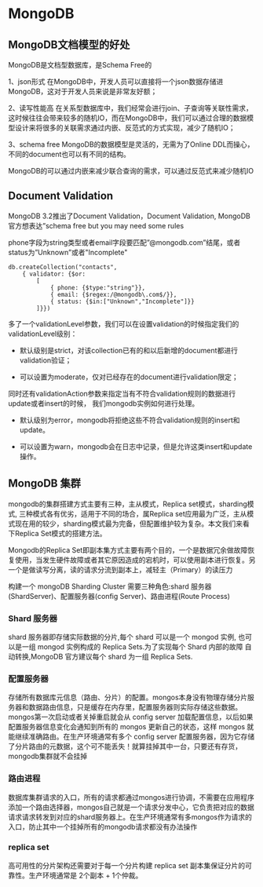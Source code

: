 # MongoDB

## MongoDB文档模型的好处

MongoDB是文档型数据库，是Schema Free的

1、json形式
在MongoDB中，开发人员可以直接将一个json数据存储进MongoDB，这对于开发人员来说是非常友好额；

2、读写性能高
在关系型数据库中，我们经常会进行join、子查询等关联性需求，这时候往往会带来较多的随机IO，而在MongoDB中，我们可以通过合理的数据模型设计来将很多的关联需求通过内嵌、反范式的方式实现，减少了随机IO；

3、schema free
MongoDB的数据模型是灵活的，无需为了Online DDL而操心，不同的document也可以有不同的结构。

MongoDB的可以通过内嵌来减少联合查询的需求，可以通过反范式来减少随机IO

## Document Validation

MongoDB 3.2推出了Document Validation，Document Validation, MongoDB官方想表达”schema free but you may need some rules

phone字段为string类型或者email字段要匹配”@mongodb.com”结尾，或者status为”Unknown”或者"Incomplete"

``` mongodb
db.createCollection("contacts", 
    { validator: {$or:
        [
            { phone: {$type:"string"}},
            { email: {$regex:/@mongodb\.com$/}},
            { status: {$in:["Unknown","Incomplete"]}}
        ]}})
```

多了一个validationLevel参数，我们可以在设置validation的时候指定我们的validationLevel级别：

- 默认级别是strict，对该collection已有的和以后新增的document都进行validation验证；

- 可以设置为moderate，仅对已经存在的document进行validation限定；

同时还有validationAction参数来指定当有不符合validation规则的数据进行update或者insert的时候， 我们mongodb实例如何进行处理。

- 默认级别为error，mongodb将拒绝这些不符合validation规则的insert和update。

- 可以设置为warn，mongodb会在日志中记录，但是允许这类insert和update操作。

## MongoDB 集群

mongodb的集群搭建方式主要有三种，主从模式，Replica set模式，sharding模式, 三种模式各有优劣，适用于不同的场合，属Replica set应用最为广泛，主从模式现在用的较少，sharding模式最为完备，但配置维护较为复杂。本文我们来看下Replica Set模式的搭建方法。

Mongodb的Replica Set即副本集方式主要有两个目的，一个是数据冗余做故障恢复使用，当发生硬件故障或者其它原因造成的宕机时，可以使用副本进行恢复。另一个是做读写分离，读的请求分流到副本上，减轻主（Primary）的读压力

构建一个 mongoDB Sharding Cluster 需要三种角色:shard 服务器(ShardServer)、配置服务器(config Server)、路由进程(Route Process)

### Shard 服务器

shard 服务器即存储实际数据的分片,每个 shard 可以是一个 mongod 实例, 也可以是一组 mongod 实例构成的 Replica Sets.为了实现每个 Shard 内部的故障 自动转换,MongoDB 官方建议每个 shard 为一组 Replica Sets.

### 配置服务器

存储所有数据库元信息（路由、分片）的配置。mongos本身没有物理存储分片服务器和数据路由信息，只是缓存在内存里，配置服务器则实际存储这些数据。mongos第一次启动或者关掉重启就会从 config server 加载配置信息，以后如果配置服务器信息变化会通知到所有的 mongos 更新自己的状态，这样 mongos 就能继续准确路由。在生产环境通常有多个 config server 配置服务器，因为它存储了分片路由的元数据，这个可不能丢失！就算挂掉其中一台，只要还有存货， mongodb集群就不会挂掉

### 路由进程

数据库集群请求的入口，所有的请求都通过mongos进行协调，不需要在应用程序添加一个路由选择器，mongos自己就是一个请求分发中心，它负责把对应的数据请求请求转发到对应的shard服务器上。在生产环境通常有多mongos作为请求的入口，防止其中一个挂掉所有的mongodb请求都没有办法操作

### replica set

高可用性的分片架构还需要对于每一个分片构建 replica set 副本集保证分片的可靠性。生产环境通常是 2个副本 + 1个仲裁。
